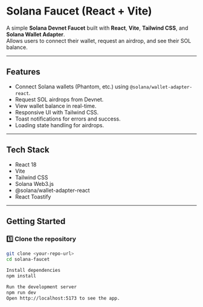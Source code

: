 # Solana Faucet (React + Vite)

A simple **Solana Devnet Faucet** built with **React**, **Vite**, **Tailwind CSS**, and **Solana Wallet Adapter**.  
Allows users to connect their wallet, request an airdrop, and see their SOL balance.

---

## Features

- Connect Solana wallets (Phantom, etc.) using `@solana/wallet-adapter-react`.
- Request SOL airdrops from Devnet.
- View wallet balance in real-time.
- Responsive UI with Tailwind CSS.
- Toast notifications for errors and success.
- Loading state handling for airdrops.

---

## Tech Stack

- React 18
- Vite
- Tailwind CSS
- Solana Web3.js
- @solana/wallet-adapter-react
- React Toastify

---

## Getting Started

### 1️⃣ Clone the repository

```bash
git clone <your-repo-url>
cd solana-faucet

Install dependencies
npm install

Run the development server
npm run dev
Open http://localhost:5173 to see the app.
